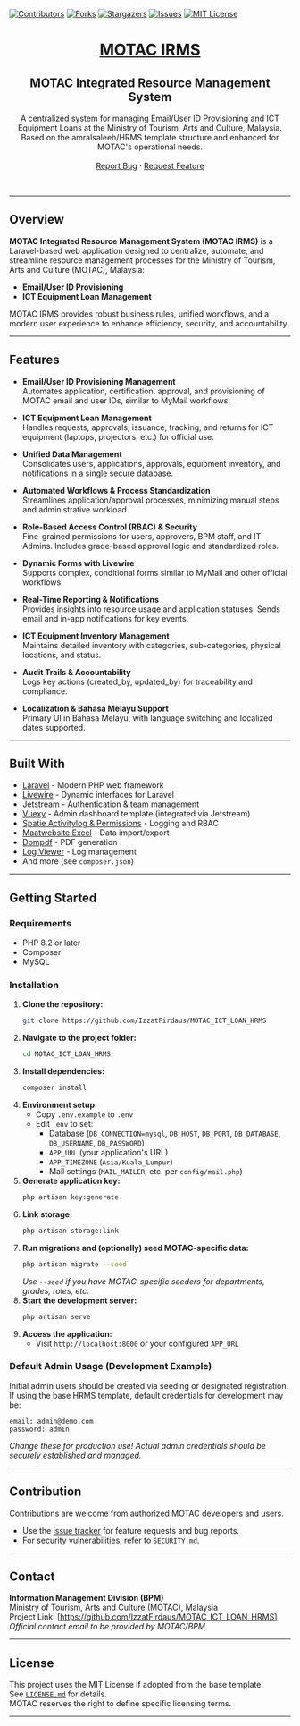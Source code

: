 [![Contributors][contributors-shield]][contributors-url]
[![Forks][forks-shield]][forks-url]
[![Stargazers][stars-shield]][stars-url]
[![Issues][issues-shield]][issues-url]
[![MIT License][license-shield]][license-url]

<p align="center">
  <a href="https://github.com/IzzatFirdaus/MOTAC_ICT_LOAN_HRMS">
    <h1 align="center">MOTAC IRMS</h1>
  </a>
  <h2 align="center">MOTAC Integrated Resource Management System</h2>
  <p align="center">
    A centralized system for managing Email/User ID Provisioning and ICT Equipment Loans at the Ministry of Tourism, Arts and Culture, Malaysia.<br />
    Based on the amralsaleeh/HRMS template structure and enhanced for MOTAC's operational needs.<br /><br />
    <a href="https://github.com/IzzatFirdaus/MOTAC_ICT_LOAN_HRMS/issues">Report Bug</a>
    ·
    <a href="https://github.com/IzzatFirdaus/MOTAC_ICT_LOAN_HRMS/issues">Request Feature</a>
  </p>
</p>
<br />

---

## Overview

**MOTAC Integrated Resource Management System (MOTAC IRMS)** is a Laravel-based web application designed to centralize, automate, and streamline resource management processes for the Ministry of Tourism, Arts and Culture (MOTAC), Malaysia:
- **Email/User ID Provisioning**
- **ICT Equipment Loan Management**

MOTAC IRMS provides robust business rules, unified workflows, and a modern user experience to enhance efficiency, security, and accountability.

---

## Features

- **Email/User ID Provisioning Management**  
  Automates application, certification, approval, and provisioning of MOTAC email and user IDs, similar to MyMail workflows.

- **ICT Equipment Loan Management**  
  Handles requests, approvals, issuance, tracking, and returns for ICT equipment (laptops, projectors, etc.) for official use.

- **Unified Data Management**  
  Consolidates users, applications, approvals, equipment inventory, and notifications in a single secure database.

- **Automated Workflows & Process Standardization**  
  Streamlines application/approval processes, minimizing manual steps and administrative workload.

- **Role-Based Access Control (RBAC) & Security**  
  Fine-grained permissions for users, approvers, BPM staff, and IT Admins. Includes grade-based approval logic and standardized roles.

- **Dynamic Forms with Livewire**  
  Supports complex, conditional forms similar to MyMail and other official workflows.

- **Real-Time Reporting & Notifications**  
  Provides insights into resource usage and application statuses. Sends email and in-app notifications for key events.

- **ICT Equipment Inventory Management**  
  Maintains detailed inventory with categories, sub-categories, physical locations, and status.

- **Audit Trails & Accountability**  
  Logs key actions (created_by, updated_by) for traceability and compliance.

- **Localization & Bahasa Melayu Support**  
  Primary UI in Bahasa Melayu, with language switching and localized dates supported.

---

## Built With

- [Laravel](https://laravel.com) - Modern PHP web framework
- [Livewire](https://livewire.laravel.com) - Dynamic interfaces for Laravel
- [Jetstream](https://jetstream.laravel.com/) - Authentication & team management
- [Vuexy](https://pixinvent.com/demo/vuexy-laravel-admin-dashboard-template/landing/) - Admin dashboard template (integrated via Jetstream)
- [Spatie Activitylog & Permissions](https://spatie.be/open-source) - Logging and RBAC
- [Maatwebsite Excel](https://laravel-excel.com/) - Data import/export
- [Dompdf](https://github.com/barryvdh/laravel-dompdf) - PDF generation
- [Log Viewer](https://github.com/opcodesio/log-viewer) - Log management
- And more (see `composer.json`)

---

## Getting Started

### Requirements

- PHP 8.2 or later
- Composer
- MySQL

### Installation

1. **Clone the repository:**
    ```bash
    git clone https://github.com/IzzatFirdaus/MOTAC_ICT_LOAN_HRMS
    ```
2. **Navigate to the project folder:**
    ```bash
    cd MOTAC_ICT_LOAN_HRMS
    ```
3. **Install dependencies:**
    ```bash
    composer install
    ```
4. **Environment setup:**
    - Copy `.env.example` to `.env`
    - Edit `.env` to set:
        - Database (`DB_CONNECTION=mysql`, `DB_HOST`, `DB_PORT`, `DB_DATABASE`, `DB_USERNAME`, `DB_PASSWORD`)
        - `APP_URL` (your application's URL)
        - `APP_TIMEZONE` (`Asia/Kuala_Lumpur`)
        - Mail settings (`MAIL_MAILER`, etc. per `config/mail.php`)
5. **Generate application key:**
    ```bash
    php artisan key:generate
    ```
6. **Link storage:**
    ```bash
    php artisan storage:link
    ```
7. **Run migrations and (optionally) seed MOTAC-specific data:**
    ```bash
    php artisan migrate --seed
    ```
    *Use `--seed` if you have MOTAC-specific seeders for departments, grades, roles, etc.*
8. **Start the development server:**
    ```bash
    php artisan serve
    ```
9. **Access the application:**
    - Visit `http://localhost:8000` or your configured `APP_URL`

### Default Admin Usage (Development Example)

Initial admin users should be created via seeding or designated registration.  
If using the base HRMS template, default credentials for development may be:
```text
email: admin@demo.com
password: admin
```
*Change these for production use! Actual admin credentials should be securely established and managed.*

---

## Contribution

Contributions are welcome from authorized MOTAC developers and users.  
- Use the [issue tracker](https://github.com/IzzatFirdaus/MOTAC_ICT_LOAN_HRMS/issues) for feature requests and bug reports.
- For security vulnerabilities, refer to [`SECURITY.md`](SECURITY.md).

---

## Contact

**Information Management Division (BPM)**  
Ministry of Tourism, Arts and Culture (MOTAC), Malaysia  
Project Link: [https://github.com/IzzatFirdaus/MOTAC_ICT_LOAN_HRMS]  
*Official contact email to be provided by MOTAC/BPM.*

---

## License

This project uses the MIT License if adopted from the base template.  
See [`LICENSE.md`](https://github.com/IzzatFirdaus/MOTAC_ICT_LOAN_HRMS/blob/master/LICENSE.md) for details.  
MOTAC reserves the right to define specific licensing terms.

---

[contributors-shield]: https://img.shields.io/github/contributors/IzzatFirdaus/MOTAC_ICT_LOAN_HRMS.svg?style=flat-square
[contributors-url]: https://github.com/IzzatFirdaus/MOTAC_ICT_LOAN_HRMS/graphs/contributors
[forks-shield]: https://img.shields.io/github/forks/IzzatFirdaus/MOTAC_ICT_LOAN_HRMS.svg?style=flat-square
[forks-url]: https://github.com/IzzatFirdaus/MOTAC_ICT_LOAN_HRMS/network/members
[stars-shield]: https://img.shields.io/github/stars/IzzatFirdaus/MOTAC_ICT_LOAN_HRMS.svg?style=flat-square
[stars-url]: https://github.com/IzzatFirdaus/MOTAC_ICT_LOAN_HRMS/stargazers
[issues-shield]: https://img.shields.io/github/issues/IzzatFirdaus/MOTAC_ICT_LOAN_HRMS.svg?style=flat-square
[issues-url]: https://github.com/IzzatFirdaus/MOTAC_ICT_LOAN_HRMS/issues
[license-shield]: https://img.shields.io/github/license/IzzatFirdaus/MOTAC_ICT_LOAN_HRMS.svg?style=flat-square
[license-url]: https://github.com/IzzatFirdaus/MOTAC_ICT_LOAN_HRMS/blob/master/LICENSE.md
